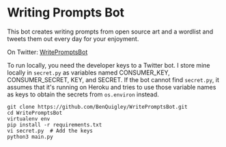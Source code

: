 # Writing Prompts Bot

This bot creates writing prompts from open source art and a wordlist and
tweets them out every day for your enjoyment.

On Twitter: [WritePromptsBot](https://twitter.com/WritePromptsBot)

To run locally, you need the developer keys to a Twitter bot. I store mine
locally in `secret.py` as variables named CONSUMER_KEY, CONSUMER_SECRET, KEY,
and SECRET. If the bot cannot find `secret.py`, it assumes that it's running
on Heroku and tries to use those variable names as keys to obtain the secrets
from `os.environ` instead.

    git clone https://github.com/BenQuigley/WritePromptsBot.git
    cd WritePromptsBot
    virtualenv env
    pip install -r requirements.txt
    vi secret.py  # Add the keys
    python3 main.py
